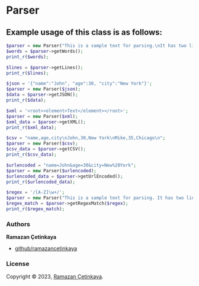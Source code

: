 # Parser

## Example usage of this class is as follows:

```php
$parser = new Parser("This is a sample text for parsing.\nIt has two lines.");
$words = $parser->getWords();
print_r($words);

$lines = $parser->getLines();
print_r($lines);

$json = '{"name":"John", "age":30, "city":"New York"}';
$parser = new Parser($json);
$data = $parser->getJSON();
print_r($data);

$xml = '<root><element>Text</element></root>';
$parser = new Parser($xml);
$xml_data = $parser->getXML();
print_r($xml_data);

$csv = "name,age,city\nJohn,30,New York\nMike,35,Chicago\n";
$parser = new Parser($csv);
$csv_data = $parser->getCSV();
print_r($csv_data);

$urlencoded = "name=John&age=30&city=New%20York";
$parser = new Parser($urlencoded);
$urlencoded_data = $parser->getUrlEncoded();
print_r($urlencoded_data);

$regex = '/[A-Z]\w+/';
$parser = new Parser("This is a sample text for parsing. It has two lines.");
$regex_match = $parser->getRegexMatch($regex);
print_r($regex_match);
```

### Authors

**Ramazan Çetinkaya**

- [github/ramazancetinkaya](https://github.com/ramazancetinkaya)

### License

Copyright © 2023, [Ramazan Çetinkaya](https://github.com/ramazancetinkaya).

